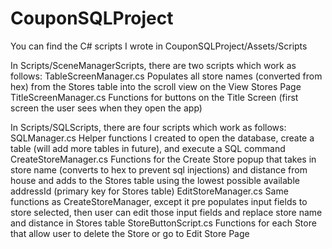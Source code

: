 # CouponSQLProject

You can find the C# scripts I wrote in CouponSQLProject/Assets/Scripts

In Scripts/SceneManagerScripts, there are two scripts which work as follows:
TableScreenManager.cs Populates all store names (converted from hex) from the Stores table into the scroll view on the View Stores Page
TitleScreenManager.cs Functions for buttons on the Title Screen (first screen the user sees when they open the app)

In Scripts/SQLScripts, there are four scripts which work as follows:
SQLManager.cs Helper functions I created to open the database, create a table (will add more tables in future), and execute a SQL command
CreateStoreManager.cs Functions for the Create Store popup that takes in store name (converts to hex to prevent sql injections) and distance from house and adds to the Stores table using the lowest possible available addressId (primary key for Stores table)
EditStoreManager.cs Same functions as CreateStoreManager, except it pre populates input fields to store selected, then user can edit those input fields and replace store name and distance in Stores table
StoreButtonScript.cs Functions for each Store that allow user to delete the Store or go to Edit Store Page
